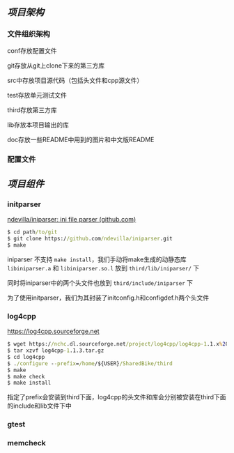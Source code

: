 

## *项目架构*

### 文件组织架构

conf存放配置文件

git存放从git上clone下来的第三方库

src中存放项目源代码（包括头文件和cpp源文件）

test存放单元测试文件

third存放第三方库

lib存放本项目输出的库

doc存放一些README中用到的图片和中文版README



### 配置文件



## *项目组件*

### initparser

[ndevilla/iniparser: ini file parser (github.com)](https://github.com/ndevilla/iniparser)

```cmd
$ cd path/to/git
$ git clone https://github.com/ndevilla/iniparser.git
$ make
```

iniparser 不支持 `make install`，我们手动将make生成的动静态库 `libiniparser.a` 和 `libiniparser.so.l` 放到 `third/lib/iniparser/` 下

同时将iniparser中的两个头文件也放到 `third/include/iniparser` 下

为了使用initparser，我们为其封装了initconfig.h和configdef.h两个头文件

### log4cpp

<https://log4cpp.sourceforge.net>

```cmd
$ wget https://nchc.dl.sourceforge.net/project/log4cpp/log4cpp-1.1.x%20%28new%29/log4cpp-1.1/log4cpp-1.1.3.tar.gz
$ tar xzvf log4cpp-1.1.3.tar.gz
$ cd log4cpp
$ ./configure --prefix=/home/${USER}/SharedBike/third
$ make
$ make check
$ make install
```

指定了prefix会安装到third下面，log4cpp的头文件和库会分别被安装在third下面的include和lib文件下中

### gtest

### memcheck

